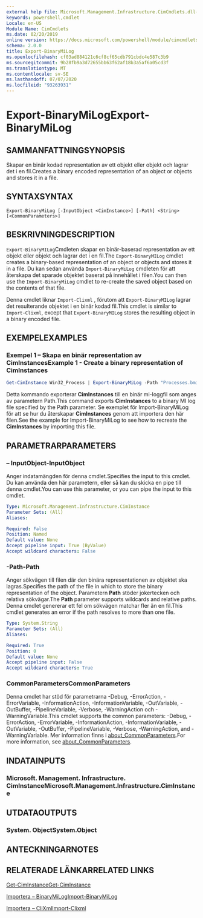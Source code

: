```yaml
---
external help file: Microsoft.Management.Infrastructure.CimCmdlets.dll-help.xml
keywords: powershell,cmdlet
Locale: en-US
Module Name: CimCmdlets
ms.date: 02/20/2019
online version: https://docs.microsoft.com/powershell/module/cimcmdlets/export-binarymilog?WT.mc_id=ps-gethelp
schema: 2.0.0
title: Export-BinaryMiLog
ms.openlocfilehash: cf03ad884121c6cf8cf65cdb791cbdc4e587c3b9
ms.sourcegitcommit: 9b28fb9a3d72655bb63f62af18b3a5af6a05cd3f
ms.translationtype: MT
ms.contentlocale: sv-SE
ms.lasthandoff: 07/07/2020
ms.locfileid: "93263931"
---
```

# <span data-ttu-id="5f931-103">Export-BinaryMiLog</span><span class="sxs-lookup"><span data-stu-id="5f931-103">Export-BinaryMiLog</span></span>

## <span data-ttu-id="5f931-104">SAMMANFATTNING</span><span class="sxs-lookup"><span data-stu-id="5f931-104">SYNOPSIS</span></span>
<span data-ttu-id="5f931-105">Skapar en binär kodad representation av ett objekt eller objekt och lagrar det i en fil.</span><span class="sxs-lookup"><span data-stu-id="5f931-105">Creates a binary encoded representation of an object or objects and stores it in a file.</span></span>

## <span data-ttu-id="5f931-106">SYNTAX</span><span class="sxs-lookup"><span data-stu-id="5f931-106">SYNTAX</span></span>

```
Export-BinaryMiLog [-InputObject <CimInstance>] [-Path] <String> [<CommonParameters>]
```

## <span data-ttu-id="5f931-107">BESKRIVNING</span><span class="sxs-lookup"><span data-stu-id="5f931-107">DESCRIPTION</span></span>

<span data-ttu-id="5f931-108">`Export-BinaryMILog`Cmdleten skapar en binär-baserad representation av ett objekt eller objekt och lagrar det i en fil.</span><span class="sxs-lookup"><span data-stu-id="5f931-108">The `Export-BinaryMILog` cmdlet creates a binary-based representation of an object or objects and stores it in a file.</span></span> <span data-ttu-id="5f931-109">Du kan sedan använda `Import-BinaryMiLog` cmdleten för att återskapa det sparade objektet baserat på innehållet i filen.</span><span class="sxs-lookup"><span data-stu-id="5f931-109">You can then use the `Import-BinaryMiLog` cmdlet to re-create the saved object based on the contents of that file.</span></span>

<span data-ttu-id="5f931-110">Denna cmdlet liknar `Import-Clixml` , förutom att `Export-BinaryMILog` lagrar det resulterande objektet i en binär kodad fil.</span><span class="sxs-lookup"><span data-stu-id="5f931-110">This cmdlet is similar to `Import-Clixml`, except that `Export-BinaryMILog` stores the resulting object in a binary encoded file.</span></span>

## <span data-ttu-id="5f931-111">EXEMPEL</span><span class="sxs-lookup"><span data-stu-id="5f931-111">EXAMPLES</span></span>

### <span data-ttu-id="5f931-112">Exempel 1 – Skapa en binär representation av CimInstances</span><span class="sxs-lookup"><span data-stu-id="5f931-112">Example 1 - Create a binary representation of CimInstances</span></span>

```powershell
Get-CimInstance Win32_Process | Export-BinaryMiLog -Path "Processes.bmil"
```

<span data-ttu-id="5f931-113">Detta kommando exporterar **CimInstances** till en binär mi-loggfil som anges av parametern Path.</span><span class="sxs-lookup"><span data-stu-id="5f931-113">This command exports **CimInstances** to a binary MI log file specified by the Path parameter.</span></span> <span data-ttu-id="5f931-114">Se exemplet för Import-BinaryMiLog för att se hur du återskapar **CimInstances** genom att importera den här filen.</span><span class="sxs-lookup"><span data-stu-id="5f931-114">See the example for Import-BinaryMiLog to see how to recreate the **CimInstances** by importing this file.</span></span>

## <span data-ttu-id="5f931-115">PARAMETRAR</span><span class="sxs-lookup"><span data-stu-id="5f931-115">PARAMETERS</span></span>

### <span data-ttu-id="5f931-116">– InputObject</span><span class="sxs-lookup"><span data-stu-id="5f931-116">-InputObject</span></span>

<span data-ttu-id="5f931-117">Anger indatamängden för denna cmdlet.</span><span class="sxs-lookup"><span data-stu-id="5f931-117">Specifies the input to this cmdlet.</span></span> <span data-ttu-id="5f931-118">Du kan använda den här parametern, eller så kan du skicka en pipe till denna cmdlet.</span><span class="sxs-lookup"><span data-stu-id="5f931-118">You can use this parameter, or you can pipe the input to this cmdlet.</span></span>

```yaml
Type: Microsoft.Management.Infrastructure.CimInstance
Parameter Sets: (All)
Aliases:

Required: False
Position: Named
Default value: None
Accept pipeline input: True (ByValue)
Accept wildcard characters: False
```

### <span data-ttu-id="5f931-119">-Path</span><span class="sxs-lookup"><span data-stu-id="5f931-119">-Path</span></span>

<span data-ttu-id="5f931-120">Anger sökvägen till filen där den binära representationen av objektet ska lagras.</span><span class="sxs-lookup"><span data-stu-id="5f931-120">Specifies the path of the file in which to store the binary representation of the object.</span></span> <span data-ttu-id="5f931-121">Parametern **Path** stöder jokertecken och relativa sökvägar.</span><span class="sxs-lookup"><span data-stu-id="5f931-121">The **Path** parameter supports wildcards and relative paths.</span></span> <span data-ttu-id="5f931-122">Denna cmdlet genererar ett fel om sökvägen matchar fler än en fil.</span><span class="sxs-lookup"><span data-stu-id="5f931-122">This cmdlet generates an error if the path resolves to more than one file.</span></span>

```yaml
Type: System.String
Parameter Sets: (All)
Aliases:

Required: True
Position: 0
Default value: None
Accept pipeline input: False
Accept wildcard characters: True
```

### <span data-ttu-id="5f931-123">CommonParameters</span><span class="sxs-lookup"><span data-stu-id="5f931-123">CommonParameters</span></span>

<span data-ttu-id="5f931-124">Denna cmdlet har stöd för parametrarna -Debug, -ErrorAction, -ErrorVariable, -InformationAction, -InformationVariable, -OutVariable, -OutBuffer, -PipelineVariable, -Verbose, -WarningAction och -WarningVariable.</span><span class="sxs-lookup"><span data-stu-id="5f931-124">This cmdlet supports the common parameters: -Debug, -ErrorAction, -ErrorVariable, -InformationAction, -InformationVariable, -OutVariable, -OutBuffer, -PipelineVariable, -Verbose, -WarningAction, and -WarningVariable.</span></span> <span data-ttu-id="5f931-125">Mer information finns i [about_CommonParameters](https://go.microsoft.com/fwlink/?LinkID=113216).</span><span class="sxs-lookup"><span data-stu-id="5f931-125">For more information, see [about_CommonParameters](https://go.microsoft.com/fwlink/?LinkID=113216).</span></span>

## <span data-ttu-id="5f931-126">INDATA</span><span class="sxs-lookup"><span data-stu-id="5f931-126">INPUTS</span></span>

### <span data-ttu-id="5f931-127">Microsoft. Management. Infrastructure. CimInstance</span><span class="sxs-lookup"><span data-stu-id="5f931-127">Microsoft.Management.Infrastructure.CimInstance</span></span>

## <span data-ttu-id="5f931-128">UTDATA</span><span class="sxs-lookup"><span data-stu-id="5f931-128">OUTPUTS</span></span>

### <span data-ttu-id="5f931-129">System. Object</span><span class="sxs-lookup"><span data-stu-id="5f931-129">System.Object</span></span>

## <span data-ttu-id="5f931-130">ANTECKNINGAR</span><span class="sxs-lookup"><span data-stu-id="5f931-130">NOTES</span></span>

## <span data-ttu-id="5f931-131">RELATERADE LÄNKAR</span><span class="sxs-lookup"><span data-stu-id="5f931-131">RELATED LINKS</span></span>

[<span data-ttu-id="5f931-132">Get-CimInstance</span><span class="sxs-lookup"><span data-stu-id="5f931-132">Get-CimInstance</span></span>](get-ciminstance.md)

[<span data-ttu-id="5f931-133">Importera – BinaryMiLog</span><span class="sxs-lookup"><span data-stu-id="5f931-133">Import-BinaryMiLog</span></span>](import-binarymilog.md)

[<span data-ttu-id="5f931-134">Importera – CliXml</span><span class="sxs-lookup"><span data-stu-id="5f931-134">Import-Clixml</span></span>](../microsoft.powershell.utility/import-clixml.md)

